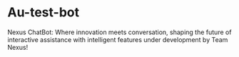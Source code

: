 # Au-test-bot
 Nexus ChatBot: Where innovation meets conversation, shaping the future of interactive assistance with intelligent features under development by Team Nexus!

